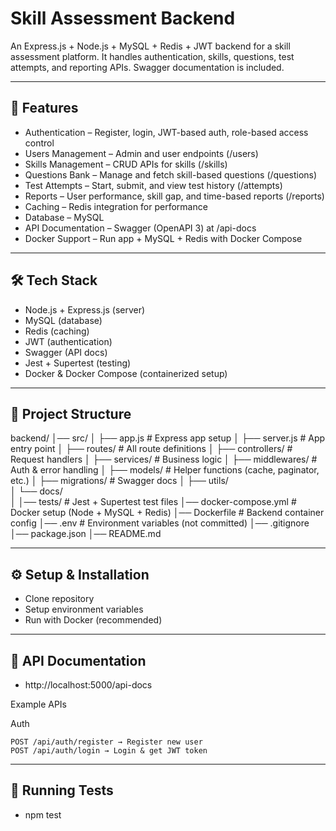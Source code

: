 # Skill Assessment Backend

An Express.js + Node.js + MySQL + Redis + JWT backend for a skill assessment platform.
It handles authentication, skills, questions, test attempts, and reporting APIs. Swagger documentation is included.

---

## 🚀 Features

- Authentication – Register, login, JWT-based auth, role-based access control
- Users Management – Admin and user endpoints (/users)
- Skills Management – CRUD APIs for skills (/skills)
- Questions Bank – Manage and fetch skill-based questions (/questions)
- Test Attempts – Start, submit, and view test history (/attempts)
- Reports – User performance, skill gap, and time-based reports (/reports)
- Caching – Redis integration for performance
- Database – MySQL 
- API Documentation – Swagger (OpenAPI 3) at /api-docs
- Docker Support – Run app + MySQL + Redis with Docker Compose

---

## 🛠️ Tech Stack

- Node.js + Express.js (server)
- MySQL (database)
- Redis (caching)
- JWT (authentication)
- Swagger (API docs)
- Jest + Supertest (testing)
- Docker & Docker Compose (containerized setup)

--- 

## 📂 Project Structure

backend/
│── src/
│   ├── app.js              # Express app setup
│   ├── server.js           # App entry point
│   ├── routes/             # All route definitions
│   ├── controllers/        # Request handlers
│   ├── services/           # Business logic
│   ├── middlewares/        # Auth & error handling
│   ├── models/             # Helper functions (cache, paginator, etc.)
│   ├── migrations/         # Swagger docs
│   ├── utils/              
│   └── docs/               
│
│── tests/                  # Jest + Supertest test files
│── docker-compose.yml      # Docker setup (Node + MySQL + Redis)
│── Dockerfile              # Backend container config
│── .env                    # Environment variables (not committed)
│── .gitignore
│── package.json
│── README.md

---

## ⚙️ Setup & Installation

- Clone repository
- Setup environment variables
- Run with Docker (recommended)

---

## 📖 API Documentation

- http://localhost:5000/api-docs

 Example APIs

 Auth
```
POST /api/auth/register → Register new user
POST /api/auth/login → Login & get JWT token
```

---

## 🧪 Running Tests

- npm test

